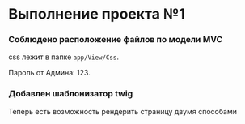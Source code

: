 # Выполнение проекта №1

### Соблюдено расположение файлов по модели MVC 
css лежит в папке `app/View/Css`.

Пароль от Админа: 123.


### Добавлен шаблонизатор twig
Теперь есть возможность рендерить страницу двумя способами